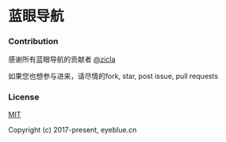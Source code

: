 # 蓝眼导航


### Contribution

感谢所有蓝眼导航的贡献者 [@zicla](https://github.com/zicla)

如果您也想参与进来，请尽情的fork, star, post issue, pull requests

### License

[MIT](http://opensource.org/licenses/MIT)

Copyright (c) 2017-present, eyeblue.cn
